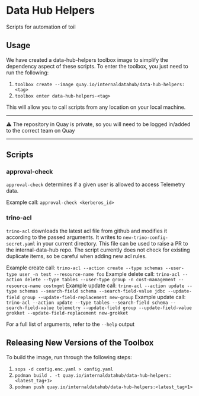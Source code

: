 # Data Hub Helpers

Scripts for automation of toil

## Usage

We have created a data-hub-helpers toolbox image to simplify the dependency aspect of these scripts.
To enter the toolbox, you just need to run the following:

1. `toolbox create --image quay.io/internaldatahub/data-hub-helpers:<tag>`
2. `toolbox enter data-hub-helpers-<tag>`

This will allow you to call scripts from any location on your local machine.

---

:warning: The repository in Quay is private, so you will need to be logged in/added to the correct team on Quay

---

## Scripts

### approval-check

`approval-check` determines if a given user is allowed to access Telemetry data.

Example call: `approval-check <kerberos_id>`

### trino-acl

`trino-acl` downloads the latest acl file from github and modifies it according to the passed arguments.
It writes to `new-trino-config-secret.yaml` in your current directory. This file can be used to raise a PR to the internal-data-hub repo. The script currently does not check for existing duplicate items, so be careful when adding new acl rules.

Example create call: `trino-acl --action create --type schemas --user-type user -n test --resource-name foo`
Example delete call: `trino-acl --action delete --type tables --user-type group -n cost-management --resource-name costmgmt`
Example update call: `trino-acl --action update --type schemas --search-field schema --search-field-value jdbc --update-field group --update-field-replacement new-group`
Example update call: `trino-acl --action update --type tables --search-field schema --search-field-value telemetry --update-field group --update-field-value grokket --update-field-replacement new-grokket`

For a full list of arguments, refer to the `--help` output

## Releasing New Versions of the Toolbox

To build the image, run through the following steps:

1. `sops -d config.enc.yaml > config.yaml`
2. `podman build . -t quay.io/internaldatahub/data-hub-helpers:<latest_tag+1>`
3. `podman push quay.io/internaldatahub/data-hub-helpers:<latest_tag+1>`

